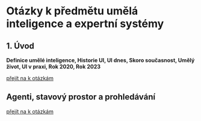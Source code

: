 # Otázky k předmětu umělá inteligence a expertní systémy

## 1. Úvod
**Definice umělé inteligence, Historie UI, UI dnes, Skoro současnost, Umělý život, UI v praxi, Rok 2020, Rok 2023**

[přejít na k otázkám](Materialy/1.md)

## Agenti, stavový prostor a prohledávání

[přejít na k otázkám](Materialy/2.md)